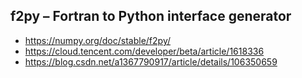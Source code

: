 ## f2py – Fortran to Python interface generator
- https://numpy.org/doc/stable/f2py/
- https://cloud.tencent.com/developer/beta/article/1618336
- https://blog.csdn.net/a1367790917/article/details/106350659